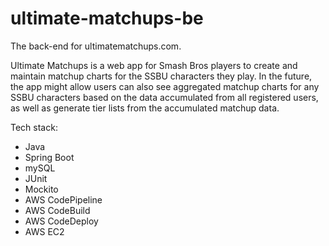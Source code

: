 # ultimate-matchups-be

The back-end for ultimatematchups.com.

Ultimate Matchups is a web app for Smash Bros players to create and maintain matchup charts for the SSBU characters they play. In the future, the app might allow users can also see aggregated matchup charts for any SSBU characters based on the data accumulated from all registered users, as well as generate tier lists from the accumulated matchup data.

Tech stack:
- Java
- Spring Boot
- mySQL
- JUnit
- Mockito
- AWS CodePipeline
- AWS CodeBuild
- AWS CodeDeploy
- AWS EC2
